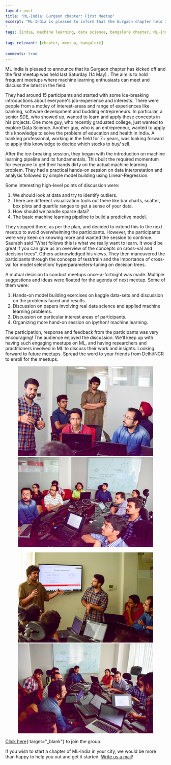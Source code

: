 ```yaml
---
layout: post
title: "ML-India: Gurgaon chapter: First Meetup"
excerpt: "ML-India is pleased to inform that the Gurgaon chapter held its first meetup last Saturday (14 May). The meetup involved introduction to the machine learning pipeline and a practical hands-on session on data interpretation and analysis. It was followed by simple model building using Linear-Regression.
"
tags: [india, machine learning, data science, bangalore chapter, ML-India, meetup]

tags_relevant: [chapter, meetup, bangalore]

comments: true
---
```

ML-India is pleased to announce that its Gurgaon chapter has kicked off and the first meetup was held last Saturday (14 May) . The aim is to hold frequent meetups where machine learning enthusiasts can meet and discuss the latest in the field.

They had around 15 participants and started with some ice-breaking introductions about everyone's job-experience and interests. There were people from a motley of interest-areas and range of experiences like banking, software development and budding entrepreneurs. In particular, a senior SDE, who showed up, wanted to learn and apply these concepts in his projects. One more guy, who recently  graduated college, just wanted to explore Data Science. Another guy, who is an entrepreneur, wanted to apply this knowledge to solve the problem of education and health in India. A banking professional, working in the field for 7+ years, was looking forward to apply this knowledge to decide which stocks to buy/ sell.

After the ice-breaking session, they began with the introduction on machine learning pipeline and its fundamentals. This built the required momentum for everyone to get their hands dirty on the actual machine learning problem. They had a practical hands-on session on data interpretation and analysis followed by simple model building using Linear-Regression.

Some interesting high-level points of discussion were:
1. We should look at data and try to identify outliers.
2. There are different visualization tools out there like bar charts, scatter, box plots and quartile ranges to get a sense of your data.
3. How should we handle sparse data?
4. The basic machine learning pipeline to build a predictive model.

They stopped there, as per the plan, and decided to extend this to the next meetup to avoid overwhelming the participants. However, the participants were very keen on knowing more and wanted the session to continue. Saurabh said "What follows this is what we really want to learn. It would be great if you can give us an overview of the concepts on cross-val and decision trees". Others acknowledged his views. They then maneuvered the participants through the concepts of test/train and the importance of cross-val for model selection/ hyperparameters-tuning on decision trees.

A mutual decision to conduct meetups once-a-fortnight was made. Multiple suggestions and ideas were floated for the agenda of next meetup. Some of them were: 

1. Hands-on model building exercises on kaggle data-sets and discussion on the problems faced and results.
2. Discussion on papers involving real data science and applied machine learning problems.
3. Discussion on particular interest areas of participants.
4. Organizing more hand-on session on ipython/ machine learning.

The participation, response and feedback from the participants was very encouraging! The audience enjoyed the discussion. We’ll keep up with having such engaging meetups on ML, and having researchers and practitioners involved in ML to discuss their work and insights. Looking forward to future meetups. Spread the word to your friends from Delhi/NCR to enroll for the meetups.
<figure class="half">
    <a href="/images/DSC_0090.jpg"><img src="/images/DSC_0090.jpg"></a>
    <a href="/images/DSC_0089.jpg"><img src="/images/DSC_0089.jpg"></a>
    <figcaption></figcaption>
</figure>

<figure class="half">
    <a href="/images/DSC_0075.jpg"><img src="/images/DSC_0075.jpg"></a>
    <a href="/images/DSC_0087.jpg"><img src="/images/DSC_0087.jpg"></a>
    <figcaption></figcaption>
</figure>


[Click here](http://www.meetup.com/Machine-Learning-India-Gurgaon/){:target="_blank"} to join the group.

If you wish to start a chapter of ML-India in your city, we would be more than happy to help you out and get it started. <a href="mailto:varun@aspiringminds.com" target="_top">Write us a mail</a>!

